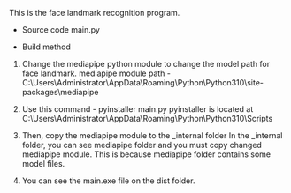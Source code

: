 This is the face landmark recognition program.

- Source code
  main.py

- Build method

1. Change the mediapipe python module to change the model path for face landmark.
   mediapipe module path - C:\Users\Administrator\AppData\Roaming\Python\Python310\site-packages\mediapipe

2. Use this command - pyinstaller main.py
   pyinstaller is located at C:\Users\Administrator\AppData\Roaming\Python\Python310\Scripts

3. Then, copy the mediapipe module to the \_internal folder
   In the \_internal folder, you can see mediapipe folder and you must copy changed mediapipe module.
   This is because mediapipe folder contains some model files.

4. You can see the main.exe file on the dist folder.
